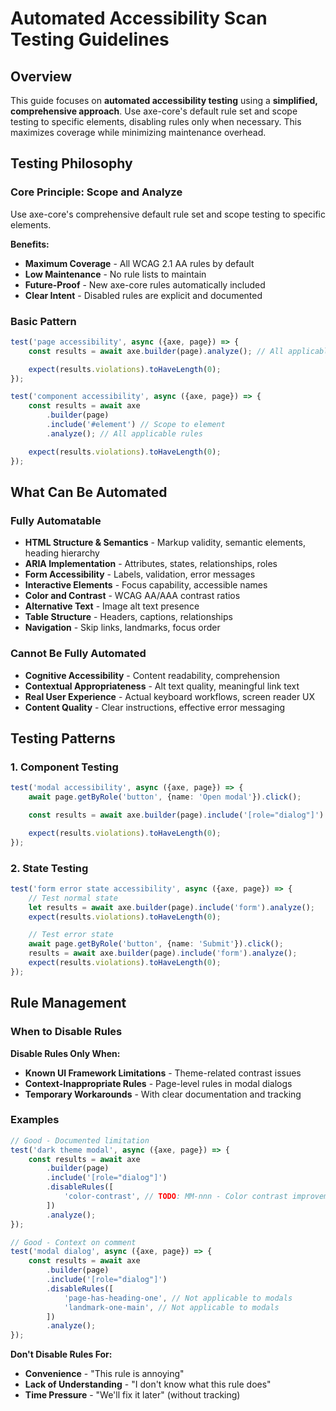 # Automated Accessibility Scan Testing Guidelines

## Overview

This guide focuses on **automated accessibility testing** using a **simplified, comprehensive approach**. Use axe-core's default rule set and scope testing to specific elements, disabling rules only when necessary. This maximizes coverage while minimizing maintenance overhead.

## Testing Philosophy

### **Core Principle: Scope and Analyze**

Use axe-core's comprehensive default rule set and scope testing to specific elements.

**Benefits:**

- **Maximum Coverage** - All WCAG 2.1 AA rules by default
- **Low Maintenance** - No rule lists to maintain
- **Future-Proof** - New axe-core rules automatically included
- **Clear Intent** - Disabled rules are explicit and documented

### **Basic Pattern**

```typescript
test('page accessibility', async ({axe, page}) => {
    const results = await axe.builder(page).analyze(); // All applicable rules

    expect(results.violations).toHaveLength(0);
});
```

```typescript
test('component accessibility', async ({axe, page}) => {
    const results = await axe
        .builder(page)
        .include('#element') // Scope to element
        .analyze(); // All applicable rules

    expect(results.violations).toHaveLength(0);
});
```

## What Can Be Automated

### **Fully Automatable**

- **HTML Structure & Semantics** - Markup validity, semantic elements, heading hierarchy
- **ARIA Implementation** - Attributes, states, relationships, roles
- **Form Accessibility** - Labels, validation, error messages
- **Interactive Elements** - Focus capability, accessible names
- **Color and Contrast** - WCAG AA/AAA contrast ratios
- **Alternative Text** - Image alt text presence
- **Table Structure** - Headers, captions, relationships
- **Navigation** - Skip links, landmarks, focus order

### **Cannot Be Fully Automated**

- **Cognitive Accessibility** - Content readability, comprehension
- **Contextual Appropriateness** - Alt text quality, meaningful link text
- **Real User Experience** - Actual keyboard workflows, screen reader UX
- **Content Quality** - Clear instructions, effective error messaging

## Testing Patterns

### **1. Component Testing**

```typescript
test('modal accessibility', async ({axe, page}) => {
    await page.getByRole('button', {name: 'Open modal'}).click();

    const results = await axe.builder(page).include('[role="dialog"]').analyze();

    expect(results.violations).toHaveLength(0);
});
```

### **2. State Testing**

```typescript
test('form error state accessibility', async ({axe, page}) => {
    // Test normal state
    let results = await axe.builder(page).include('form').analyze();
    expect(results.violations).toHaveLength(0);

    // Test error state
    await page.getByRole('button', {name: 'Submit'}).click();
    results = await axe.builder(page).include('form').analyze();
    expect(results.violations).toHaveLength(0);
});
```

## Rule Management

### **When to Disable Rules**

**Disable Rules Only When:**

- **Known UI Framework Limitations** - Theme-related contrast issues
- **Context-Inappropriate Rules** - Page-level rules in modal dialogs
- **Temporary Workarounds** - With clear documentation and tracking

### **Examples**

```typescript
// Good - Documented limitation
test('dark theme modal', async ({axe, page}) => {
    const results = await axe
        .builder(page)
        .include('[role="dialog"]')
        .disableRules([
            'color-contrast', // TODO: MM-nnn - Color contrast improvement
        ])
        .analyze();
});

// Good - Context on comment
test('modal dialog', async ({axe, page}) => {
    const results = await axe
        .builder(page)
        .include('[role="dialog"]')
        .disableRules([
            'page-has-heading-one', // Not applicable to modals
            'landmark-one-main', // Not applicable to modals
        ])
        .analyze();
});
```

**Don't Disable Rules For:**

- **Convenience** - "This rule is annoying"
- **Lack of Understanding** - "I don't know what this rule does"
- **Time Pressure** - "We'll fix it later" (without tracking)
